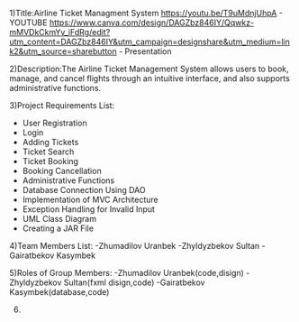 1)Title:Airline Ticket Managment System
https://youtu.be/T9uMdnjUhpA - YOUTUBE
https://www.canva.com/design/DAGZbz846IY/Qqwkz-mMVDkCkmYv_iFdRg/edit?utm_content=DAGZbz846IY&utm_campaign=designshare&utm_medium=link2&utm_source=sharebutton - Presentation

2)Description:The Airline Ticket Management System allows users to book, manage, and cancel flights through an intuitive interface, and also supports administrative functions.

3)Project Requirements List:
- User Registration
- Login
- Adding Tickets
- Ticket Search
- Ticket Booking
- Booking Cancellation
- Administrative Functions
- Database Connection Using DAO
- Implementation of MVC Architecture
- Exception Handling for Invalid Input
- UML Class Diagram
- Creating a JAR File
  
4)Team Members List:
-Zhumadilov Uranbek
-Zhyldyzbekov Sultan
-Gairatbekov Kasymbek

5)Roles of Group Members:
-Zhumadilov Uranbek(code,disign)
-Zhyldyzbekov Sultan(fxml disign,code)
-Gairatbekov Kasymbek(database,code)

6)
